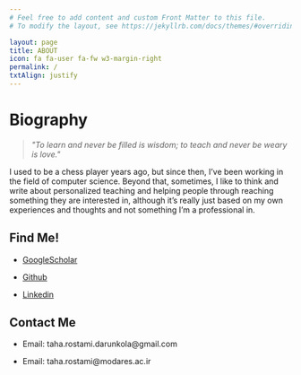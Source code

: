 ```yaml
---
# Feel free to add content and custom Front Matter to this file.
# To modify the layout, see https://jekyllrb.com/docs/themes/#overriding-theme-defaults

layout: page
title: ABOUT
icon: fa fa-user fa-fw w3-margin-right
permalink: /
txtAlign: justify
---
```



# Biography


  <blockquote class="w3-panel w3-leftbar w3-light-grey">
    <p class="w3-large"><i>"To learn and never be filled is wisdom; to teach and never be weary is love."</i></p>
  </blockquote> 

<!-- 

I used to be a chess player years ago, but since then, I've been working in the field of computer science. These days, I'm mainly focused on SMTSolvers4ML, ML4SMTSolvers, and ML + Reasoning, but I also enjoy studying the history of computation for fun. Sometimes, I like to think and write about personalized teaching and helping people through reaching something they are interested in, although it's really just based on my own experiences and thoughts and not something I'm a professional in.

-->


I used to be a chess player years ago, but since then, I’ve been working in the field of computer science. Beyond that, sometimes, I like to think and write about personalized teaching and helping people through reaching something they are interested in, although it’s really just based on my own experiences and thoughts and not something I’m a professional in.

<!-- 
<a href="https://github.com/TahaRostami/TahaRostami.github.io/raw/main/files/CV.pdf" class="w3-button w3-white w3-border w3-border-indigo w3-round-large w3-text-blue">Download My CV</a>
-->

<div class="w3-row">
  <div class="w3-col l6 m6 s12 w3">
    <h2 id="Find Me!">Find Me!</h2>
    <ul>
      <li><p><a href="https://scholar.google.com/citations?user=Uy6gXbIAAAAJ&hl=en&oi=ao">GoogleScholar</a></p></li>
      <li><p><a href="https://github.com/TahaRostami">Github</a></p></li>
      <li><p><a href="https://www.linkedin.com/in/taha-rostami-3079881a9/">Linkedin</a></p></li>
    </ul>
  </div>
  <div class="w3-col l6 m6 s12 w3">
    <h2 id="Contact Me">Contact Me</h2>
      <ul>
        <li><p>Email: taha.rostami.darunkola@gmail.com</p></li>
        <li><p>Email: taha.rostami@modares.ac.ir</p></li>
      </ul>
  </div>
</div>






